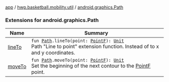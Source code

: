 [app](../../index.md) / [hwp.basketball.mobility.util](../index.md) / [android.graphics.Path](.)

### Extensions for android.graphics.Path

| Name | Summary |
|---|---|
| [lineTo](line-to.md) | `fun `[`Path`](https://developer.android.com/reference/android/graphics/Path.html)`.lineTo(point: `[`PointF`](../-point-f/index.md)`): `[`Unit`](https://kotlinlang.org/api/latest/jvm/stdlib/kotlin/-unit/index.html)<br>Path "Line to point" extension function. Instead of to x and y coordinates. |
| [moveTo](move-to.md) | `fun `[`Path`](https://developer.android.com/reference/android/graphics/Path.html)`.moveTo(point: `[`PointF`](../-point-f/index.md)`): `[`Unit`](https://kotlinlang.org/api/latest/jvm/stdlib/kotlin/-unit/index.html)<br>Set the beginning of the next contour to the [PointF](../-point-f/index.md) point. |
